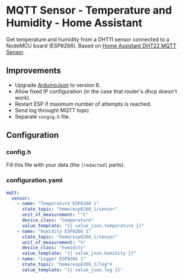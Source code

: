 # MQTT Sensor - Temperature and Humidity - Home Assistant
Get temperature and humidity from a DHT11 sensor connected to a NodeMCU board (ESP8266).
Based on [Home Assistant DHT22 MQTT Sensor](https://github.com/mertenats/Open-Home-Automation/tree/master/ha_mqtt_sensor_dht22).

## Improvements
- Upgrade [ArduinoJson](https://arduinojson.org) to version 6.
- Allow fixed IP configuration (in the case that router's dhcp doesn't work).
- Restart ESP if maximum number of attempts is reached. 
- Send log throught MQTT topic.
- Separate `congig.h` file.

## Configuration

### config.h 

Fill this file with your data (the `[redacted]` parts).

### configuration.yaml
```yaml
mqtt:
  sensor:
    - name: "Temperature ESP8266 1"
      state_topic: "home/esp8266_1/sensor"
      unit_of_measurement: "°C"
      device_class: "temperature"
      value_template: "{{ value_json.temperature }}"
    - name: "Humidity ESP8266 1"
      state_topic: "home/esp8266_1/sensor"
      unit_of_measurement: "%"
      device_class: "humidity"
      value_template: "{{ value_json.humidity }}"
    - name: "Logger ESP8266 1"
      state_topic: "home/esp8266_1/log"#    
      value_template: "{{ value_json.log }}"
```
